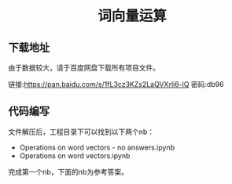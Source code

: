 <h1 align="center"> 词向量运算   </h1>

## 下载地址

由于数据较大，请于百度网盘下载所有项目文件。

链接:https://pan.baidu.com/s/1fL3cz3KZs2LaQVXrli6-lQ  密码:db96

## 代码编写
文件解压后，工程目录下可以找到以下两个nb：
* Operations on word vectors - no answers.ipynb
* Operations on word vectors.ipynb

完成第一个nb，下面的nb为参考答案。
